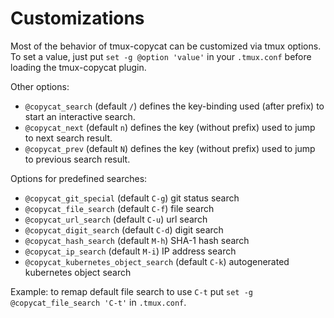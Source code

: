 # Customizations

Most of the behavior of tmux-copycat can be customized via tmux options.<br/>
To set a value, just put `set -g @option 'value'` in your `.tmux.conf` before
loading the tmux-copycat plugin.

Other options:

- `@copycat_search` (default `/`) defines the key-binding used (after prefix) to
  start an interactive search.
- `@copycat_next` (default `n`) defines the key (without prefix) used to jump to
  next search result.
- `@copycat_prev` (default `N`) defines the key (without prefix) used to jump to
  previous search result.

Options for predefined searches:

- `@copycat_git_special` (default `C-g`) git status search
- `@copycat_file_search` (default `C-f`) file search
- `@copycat_url_search` (default `C-u`) url search
- `@copycat_digit_search` (default `C-d`) digit search
- `@copycat_hash_search` (default `M-h`) SHA-1 hash search
- `@copycat_ip_search` (default `M-i`) IP address search
- `@copycat_kubernetes_object_search` (default `C-k`) autogenerated kubernetes object search

Example: to remap default file search to use `C-t` put
`set -g @copycat_file_search 'C-t'` in `.tmux.conf`.
